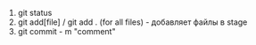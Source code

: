 1. git status
2. git add[file] / git add . (for all files) - добавляет файлы в stage
3. git commit - m "comment"